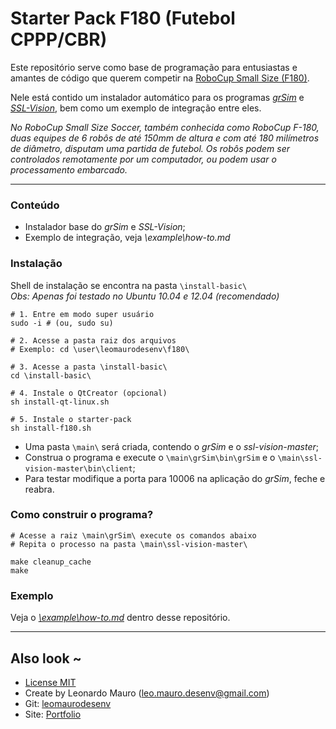 # Starter Pack F180 (Futebol CPPP/CBR)   

Este repositório serve como base de programação para entusiastas e amantes de código que querem competir na [RoboCup Small Size (F180)](http://www.cbrobotica.org/?page_id=104&lang=pt).   
   
Nele está contido um instalador automático para os programas [_grSim_](http://link.springer.com/chapter/10.1007/978-3-642-32060-6_38) e [_SSL-Vision_](https://github.com/RoboCup-SSL/ssl-vision), bem como um exemplo de integração entre eles.   
   
_No RoboCup Small Size Soccer, também conhecida como RoboCup F-180, duas equipes de 6 robôs de até 150mm de altura e com até 180 milímetros de diâmetro, disputam uma partida de futebol. Os robôs podem ser controlados remotamente por um computador, ou podem usar o processamento embarcado._
   
___
   

### Conteúdo   
   
* Instalador base do _grSim_ e _SSL-Vision_;   
* Exemplo de integração, veja _\example\how-to.md_
   
### Instalação

Shell de instalação se encontra na pasta `\install-basic\`   
_Obs: Apenas foi testado no Ubuntu 10.04 e 12.04 (recomendado)_   
   
```
# 1. Entre em modo super usuário 
sudo -i # (ou, sudo su)

# 2. Acesse a pasta raiz dos arquivos
# Exemplo: cd \user\leomaurodesenv\f180\

# 3. Acesse a pasta \install-basic\
cd \install-basic\

# 4. Instale o QtCreator (opcional)
sh install-qt-linux.sh

# 5. Instale o starter-pack
sh install-f180.sh
```   

* Uma pasta `\main\` será criada, contendo o _grSim_ e o _ssl-vision-master_;
* Construa o programa e execute o `\main\grSim\bin\grSim` e o `\main\ssl-vision-master\bin\client`;
* Para testar modifique a porta para 10006 na aplicação do _grSim_, feche e reabra.
   
### Como construir o programa?   
   
```
# Acesse a raiz \main\grSim\ execute os comandos abaixo
# Repita o processo na pasta \main\ssl-vision-master\

make cleanup_cache
make
```
   
### Exemplo   

Veja o [_\example\how-to.md_](https://github.com/leomaurodesenv/starter-pack-f180/blob/master/example/how-to.md) dentro desse repositório.   
   
___
   
## Also look ~  	
* [License MIT](https://opensource.org/licenses/MIT)
* Create by Leonardo Mauro (leo.mauro.desenv@gmail.com)
* Git: [leomaurodesenv](https://github.com/leomaurodesenv/)
* Site: [Portfolio](http://leonardomauro.com/portfolio/)
